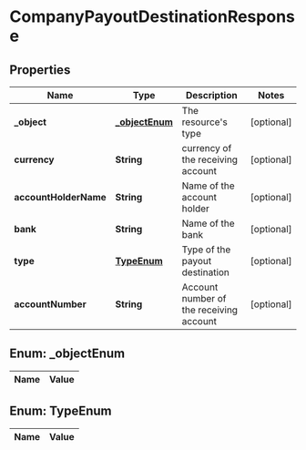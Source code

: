 

# CompanyPayoutDestinationResponse

## Properties

Name | Type | Description | Notes
------------ | ------------- | ------------- | -------------
**_object** | [**_objectEnum**](#_objectEnum) | The resource&#39;s type |  [optional]
**currency** | **String** | currency of the receiving account |  [optional]
**accountHolderName** | **String** | Name of the account holder |  [optional]
**bank** | **String** | Name of the bank |  [optional]
**type** | [**TypeEnum**](#TypeEnum) | Type of the payout destination |  [optional]
**accountNumber** | **String** | Account number of the receiving account |  [optional]


## Enum: _objectEnum

Name | Value
---- | -----


## Enum: TypeEnum

Name | Value
---- | -----





